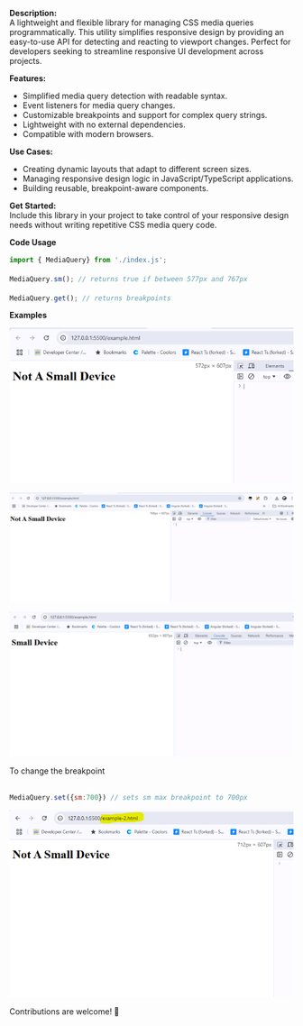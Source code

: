 **Description:**  
A lightweight and flexible library for managing CSS media queries programmatically. This utility simplifies responsive design by providing an easy-to-use API for detecting and reacting to viewport changes. Perfect for developers seeking to streamline responsive UI development across projects.

**Features:**  
- Simplified media query detection with readable syntax.  
- Event listeners for media query changes.  
- Customizable breakpoints and support for complex query strings.  
- Lightweight with no external dependencies.  
- Compatible with modern browsers.  

**Use Cases:**  
- Creating dynamic layouts that adapt to different screen sizes.  
- Managing responsive design logic in JavaScript/TypeScript applications.  
- Building reusable, breakpoint-aware components.  

**Get Started:**  
Include this library in your project to take control of your responsive design needs without writing repetitive CSS media query code.  

**Code Usage**

```js
import { MediaQuery} from './index.js';

MediaQuery.sm(); // returns true if between 577px and 767px

MediaQuery.get(); // returns breakpoints

```

**Examples**

![Alt text](https://github.com/skriptxadmin/Media-Query-JS/blob/main/images/less-than-577px.png?raw=true "Less than 577px")

![Alt text](https://github.com/skriptxadmin/Media-Query-JS/blob/main/images/greater-than-767px.png?raw=true "Greater than 767px")

![Alt text](https://github.com/skriptxadmin/Media-Query-JS/blob/main/images/between-577px-and-767px.png?raw=true "Between 577px & 767px")

To change the breakpoint

```js

MediaQuery.set({sm:700}) // sets sm max breakpoint to 700px

```

![Alt text](https://github.com/skriptxadmin/Media-Query-JS/blob/main/images/set-sm-700px.png?raw=true "Changing break point to 700px")


Contributions are welcome! 🎉
